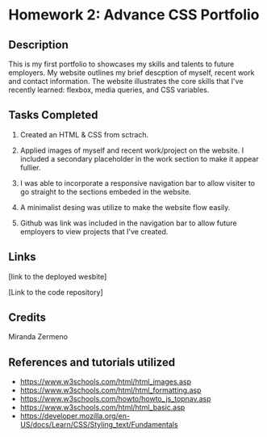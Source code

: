 # **Homework 2: Advance CSS Portfolio**

## **Description**
This is my first portfolio to showcases my skills and talents to future employers. My website outlines my brief descption of myself, recent work and contact information. The website illustrates the core skills that I've recently learned: flexbox, media queries, and CSS variables. 

## **Tasks Completed**

1. Created an HTML & CSS from sctrach.

2. Applied images of myself and recent work/project on the website. I included a secondary placeholder in the work section to make it appear fullier. 

3. I was able to incorporate a responsive navigation bar to allow visiter to go straight to the sections embeded in the website. 

4. A minimalist desing was utilize to make the website flow easily. 

5. Github was link was included in the navigation bar to allow future employers to view projects that I've created. 

## **Links**

[link to the deployed wesbite]

[Link to the code repository]

## **Credits**
Miranda Zermeno

## **References and tutorials utilized**
* https://www.w3schools.com/html/html_images.asp
* https://www.w3schools.com/html/html_formatting.asp
* https://www.w3schools.com/howto/howto_js_topnav.asp
* https://www.w3schools.com/html/html_basic.asp
* https://developer.mozilla.org/en-US/docs/Learn/CSS/Styling_text/Fundamentals
